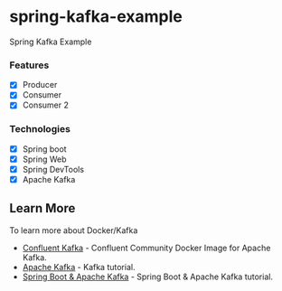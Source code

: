 # spring-kafka-example
Spring Kafka Example

### Features
- [x] Producer
- [x] Consumer
- [x] Consumer 2

### Technologies
- [x] Spring boot
- [x] Spring Web
- [x] Spring DevTools
- [x] Apache Kafka

## Learn More

To learn more about Docker/Kafka

- [Confluent Kafka](https://hub.docker.com/r/confluentinc/cp-kafka/) - Confluent Community Docker Image for Apache Kafka.
- [Apache Kafka](https://kafka.apache.org/) - Kafka tutorial.
- [Spring Boot & Apache Kafka](https://developer.confluent.io/learn-kafka/spring/confluent-cloud/) - Spring Boot & Apache Kafka tutorial.
